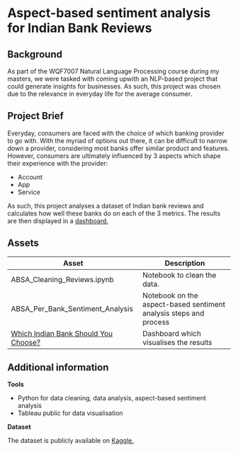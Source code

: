 # Aspect-based sentiment analysis for Indian Bank Reviews

## **Background**

As part of the WQF7007 Natural Language Processing course during my masters, we were tasked with coming upwith an NLP-based project that could generate insights for businesses. As such, this project was chosen due to the relevance in everyday life for the average consumer.

## Project Brief

Everyday, consumers are faced with the choice of which banking provider to go with. With the myriad of options out there, it can be difficult to narrow down a provider, considering most banks offer similar product and features. However, consumers are ultimately influenced by 3 aspects which shape their experience with the provider:
- Account
- App
- Service

As such, this project analyses a dataset of Indian bank reviews and calculates how well these banks do on each of the 3 metrics. The results are then displayed in a [dashboard.](https://public.tableau.com/app/profile/arissa.noordina.bahari/viz/WhichIndianbankshouldyouchoose/Dashboard1)

## Assets

| Asset | Description |
| --- | --- |
| ABSA_Cleaning_Reviews.ipynb | Notebook to clean the data. |
| ABSA_Per_Bank_Sentiment_Analysis | Notebook on the aspect-based sentiment analysis steps and process |
| [Which Indian Bank Should You Choose?](https://public.tableau.com/app/profile/arissa.noordina.bahari/viz/WhichIndianbankshouldyouchoose/Dashboard1) | Dashboard which visualises the results |


## Additional information

**Tools**

- Python for data cleaning, data analysis, aspect-based sentiment analysis
- Tableau public for data visualisation

**Dataset**

The dataset is publicly available on [Kaggle.](https://www.kaggle.com/datasets/dhavalrupapara/banks-customer-reviews-dataset)
